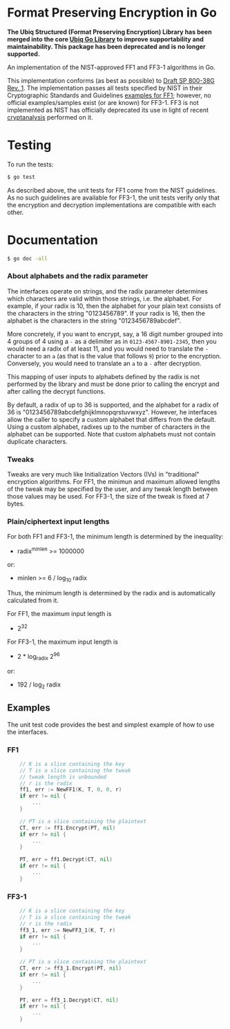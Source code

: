 # Format Preserving Encryption in Go

**The Ubiq Structured (Format Preserving Encryption) Library has been merged into the core [Ubiq Go Library](https://gitlab.com/ubiqsecurity/ubiq-go) to improve supportability and maintainability. This package has been deprecated and is no longer supported.**

An implementation of the NIST-approved FF1 and FF3-1 algorithms in Go.

This implementation conforms (as best as possible) to
[Draft SP 800-38G Rev. 1][800-38g1]. The implementation passes all tests
specified by NIST in their Cryptographic Standards and Guidelines
[examples for FF1][ff1-examples]; however, no official examples/samples exist
(or are known) for FF3-1. FF3 is not implemented as NIST has officially
deprecated its use in light of recent [cryptanalysis][ff3-cryptanalysis]
performed on it.

# Testing

To run the tests:
```sh
$ go test
```
As described above, the unit tests for FF1 come from the NIST guidelines. As
no such guidelines are available for FF3-1, the unit tests verify only that
the encryption and decryption implementations are compatible with each other.

# Documentation

```sh
$ go doc -all
```

### About alphabets and the radix parameter

The interfaces operate on strings, and the radix parameter determines which
characters are valid within those strings, i.e. the alphabet. For example, if
your radix is 10, then the alphabet for your plain text consists of the
characters in the string "0123456789". If your radix is 16, then the
alphabet is the characters in the string "0123456789abcdef".

More concretely, if you want to encrypt, say, a 16 digit number grouped into
4 groups of 4 using a `-` as a delimiter as in `0123-4567-8901-2345`, then you
would need a radix of at least 11, and you would need to translate the `-`
character to an `a` (as that is the value that follows `9`) prior to the
encryption. Conversely, you would need to translate an `a` to a `-` after
decryption.

This mapping of user inputs to alphabets defined by the radix is not performed
by the library and must be done prior to calling the encrypt and after calling
the decrypt functions.

By default, a radix of up to 36 is supported, and the alphabet for a radix of
36 is "0123456789abcdefghijklmnopqrstuvwxyz". However, he interfaces allow the
caller to specify a custom alphabet that differs from the default. Using a
custom alphabet, radixes up to the number of characters in the alphabet can be
supported. Note that custom alphabets must not contain duplicate characters.

### Tweaks

Tweaks are very much like Initialization Vectors (IVs) in "traditional"
encryption algorithms. For FF1, the minimun and maximum allowed lengths of
the tweak may be specified by the user, and any tweak length between those
values may be used. For FF3-1, the size of the tweak is fixed at 7 bytes.

### Plain/ciphertext input lengths

For both FF1 and FF3-1, the minimum length is determined by the inequality:
- radix<sup>minlen</sup> >= 1000000

or:
- minlen >= 6 / log<sub>10</sub> radix

Thus, the minimum length is determined by the radix and is automatically
calculated from it.

For FF1, the maximum input length is
- 2<sup>32</sup>

For FF3-1, the maximum input length is
- 2 * log<sub>radix</sub> 2<sup>96</sup>

or:
- 192 / log<sub>2</sub> radix

## Examples

The unit test code provides the best and simplest example of how to use the
interfaces.

### FF1
```go
	// K is a slice containing the key
	// T is a slice containing the tweak
	// tweak length is unbounded
	// r is the radix
	ff1, err := NewFF1(K, T, 0, 0, r)
	if err != nil {
		...
	}

	// PT is a slice containing the plaintext
	CT, err := ff1.Encrypt(PT, nil)
	if err != nil {
		...
	}

	PT, err = ff1.Decrypt(CT, nil)
	if err != nil {
		...
	}
```
### FF3-1
```go
	// K is a slice containing the key
	// T is a slice containing the tweak
	// r is the radix
	ff3_1, err := NewFF3_1(K, T, r)
	if err != nil {
		...
	}

	// PT is a slice containing the plaintext
	CT, err := ff3_1.Encrypt(PT, nil)
	if err != nil {
		...
	}

	PT, err = ff3_1.Decrypt(CT, nil)
	if err != nil {
		...
	}
```

[800-38g1]:https://nvlpubs.nist.gov/nistpubs/SpecialPublications/NIST.SP.800-38Gr1-draft.pdf
[ff1-examples]:https://csrc.nist.gov/CSRC/media/Projects/Cryptographic-Standards-and-Guidelines/documents/examples/FF1samples.pdf
[ff3-cryptanalysis]:https://csrc.nist.gov/News/2017/Recent-Cryptanalysis-of-FF3
